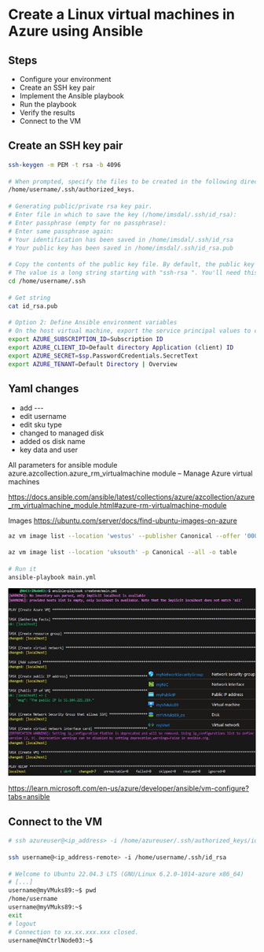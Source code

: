 # Create a Linux virtual machines in Azure using Ansible

## Steps

* Configure your environment
* Create an SSH key pair
* Implement the Ansible playbook
*  Run the playbook
* Verify the results
* Connect to the VM

## Create an SSH key pair

```bash
ssh-keygen -m PEM -t rsa -b 4096

# When prompted, specify the files to be created in the following directory
/home/username/.ssh/authorized_keys.

# Generating public/private rsa key pair.
# Enter file in which to save the key (/home/imsdal/.ssh/id_rsa): 
# Enter passphrase (empty for no passphrase):
# Enter same passphrase again:
# Your identification has been saved in /home/imsdal/.ssh/id_rsa
# Your public key has been saved in /home/imsdal/.ssh/id_rsa.pub

# Copy the contents of the public key file. By default, the public key file is named id_rsa.pub. 
# The value is a long string starting with "ssh-rsa ". You'll need this value in the next step.
cd /home/username/.ssh

# Get string
cat id_rsa.pub

# Option 2: Define Ansible environment variables
# On the host virtual machine, export the service principal values to configure your Ansible credentials.
export AZURE_SUBSCRIPTION_ID=Subscription ID
export AZURE_CLIENT_ID=Default directory Application (client) ID
export AZURE_SECRET=$sp.PasswordCredentials.SecretText
export AZURE_TENANT=Default Directory | Overview

```
## Yaml changes

* add ---
* edit username
* edit sku type
* changed to managed disk
* added os disk name
* key data and user

All parameters for ansible module azure.azcollection.azure_rm_virtualmachine module – Manage Azure virtual machines

https://docs.ansible.com/ansible/latest/collections/azure/azcollection/azure_rm_virtualmachine_module.html#azure-rm-virtualmachine-module

Images
https://ubuntu.com/server/docs/find-ubuntu-images-on-azure

```bash
az vm image list --location 'westus' --publisher Canonical --offer '0001-com-ubuntu-server-jammy' --sku '22_04-lts' --query '[].sku' --all --output tsv

az vm image list --location 'uksouth' -p Canonical --all -o table

# Run it
ansible-playbook main.yml

```

![Deploy vm](https://github.com/spawnmarvel/azure-ansibel/blob/main/images/deploy_vm2.jpg)

https://learn.microsoft.com/en-us/azure/developer/ansible/vm-configure?tabs=ansible

## Connect to the VM

```bash
# ssh azureuser@<ip_address> -i /home/azureuser/.ssh/authorized_keys/id_rsa

ssh username@<ip_address-remote> -i /home/username/.ssh/id_rsa

# Welcome to Ubuntu 22.04.3 LTS (GNU/Linux 6.2.0-1014-azure x86_64)
# [...]
username@myVMuks89:~$ pwd
/home/username
username@myVMuks89:~$
exit
# logout
# Connection to xx.xx.xxx.xxx closed.
username@VmCtrlNode03:~$
```